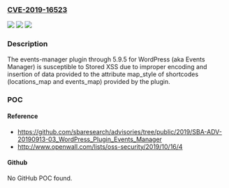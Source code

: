 ### [CVE-2019-16523](https://cve.mitre.org/cgi-bin/cvename.cgi?name=CVE-2019-16523)
![](https://img.shields.io/static/v1?label=Product&message=n%2Fa&color=blue)
![](https://img.shields.io/static/v1?label=Version&message=n%2Fa&color=blue)
![](https://img.shields.io/static/v1?label=Vulnerability&message=n%2Fa&color=brighgreen)

### Description

The events-manager plugin through 5.9.5 for WordPress (aka Events Manager) is susceptible to Stored XSS due to improper encoding and insertion of data provided to the attribute map_style of shortcodes (locations_map and events_map) provided by the plugin.

### POC

#### Reference
- https://github.com/sbaresearch/advisories/tree/public/2019/SBA-ADV-20190913-03_WordPress_Plugin_Events_Manager
- http://www.openwall.com/lists/oss-security/2019/10/16/4

#### Github
No GitHub POC found.

